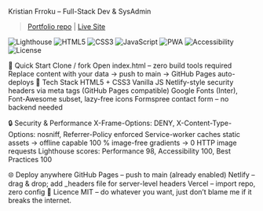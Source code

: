 Kristian Frroku – Full-Stack Dev & SysAdmin
> [Portfolio repo](https://github.com/6kristian/Portfolio) | [Live Site](https://6kristian.github.io/Portfolio/)

![Lighthouse](https://img.shields.io/badge/Lighthouse-100%25-success.svg?logo=lighthouse)
![HTML5](https://img.shields.io/badge/HTML5-E34F26?logo=html5&logoColor=white)
![CSS3](https://img.shields.io/badge/CSS3-1572B6?logo=css3&logoColor=white)
![JavaScript](https://img.shields.io/badge/JavaScript-F7DF1E?logo=javascript&logoColor=black)
![PWA](https://img.shields.io/badge/PWA-enabled-5A0FC8?logo=pwa)
![Accessibility](https://img.shields.io/badge/A11y-WCAG_AA-green?logo=accessibility)
![License](https://img.shields.io/badge/license-MIT-blue.svg)

🚀 Quick Start
Clone / fork
Open index.html – zero build tools required
Replace content with your data → push to main → GitHub Pages auto-deploys
🧰 Tech Stack
HTML5 + CSS3 
Vanilla JS 
Netlify-style security headers via meta tags (GitHub Pages compatible)
Google Fonts (Inter), Font-Awesome subset, lazy-free icons
Formspree contact form – no backend needed

🔒 Security & Performance
X-Frame-Options: DENY, X-Content-Type-Options: nosniff, Referrer-Policy enforced
Service-worker caches static assets → offline capable
100 % image-free gradients → 0 HTTP image requests
Lighthouse scores: Performance 98, Accessibility 100, Best Practices 100

🌐 Deploy anywhere
GitHub Pages – push to main (already enabled)
Netlify – drag & drop; add _headers file for server-level headers
Vercel – import repo, zero config
📄 Licence
MIT – do whatever you want, just don’t blame me if it breaks the internet.
